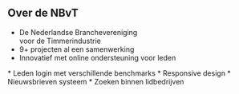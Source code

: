 ##  Over de NBvT

* De Nederlandse Branchevereniging<br>voor de Timmerindustrie
* 9+ projecten al een samenwerking
* Innovatief met online ondersteuning voor leden

<aside class="notes">
* Leden login met verschillende benchmarks
* Responsive design
* Nieuwsbrieven systeem
* Zoeken binnen lidbedrijven
</aside>